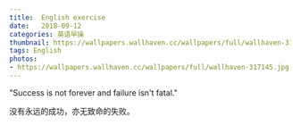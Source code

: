 ```yaml
---
title:  English exercise
date:   2018-09-12
categories: 英语早操
thumbnail: https://wallpapers.wallhaven.cc/wallpapers/full/wallhaven-317145.jpg
tags: English
photos:
- https://wallpapers.wallhaven.cc/wallpapers/full/wallhaven-317145.jpg
---
```


"Success is not forever and failure isn't fatal."
<p>没有永远的成功，亦无致命的失败。</p>
